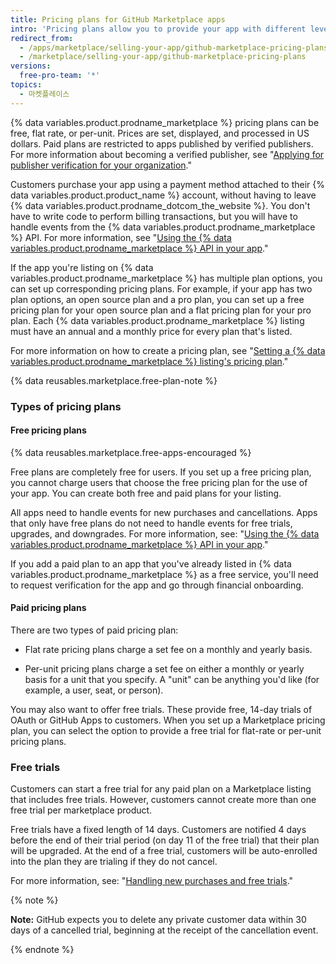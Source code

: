 ```yaml
---
title: Pricing plans for GitHub Marketplace apps
intro: 'Pricing plans allow you to provide your app with different levels of service or resources. You can offer up to 10 pricing plans in your {% data variables.product.prodname_marketplace %} listing.'
redirect_from:
  - /apps/marketplace/selling-your-app/github-marketplace-pricing-plans/
  - /marketplace/selling-your-app/github-marketplace-pricing-plans
versions:
  free-pro-team: '*'
topics:
  - 마켓플레이스
---
```




{% data variables.product.prodname_marketplace %} pricing plans can be free, flat rate, or per-unit. Prices are set, displayed, and processed in US dollars. Paid plans are restricted to apps published by verified publishers. For more information about becoming a verified publisher, see "[Applying for publisher verification for your organization](/developers/github-marketplace/applying-for-publisher-verification-for-your-organization)."

Customers purchase your app using a payment method attached to their {% data variables.product.product_name %} account, without having to leave {% data variables.product.prodname_dotcom_the_website %}. You don't have to write code to perform billing transactions, but you will have to handle events from the {% data variables.product.prodname_marketplace %} API. For more information, see "[Using the {% data variables.product.prodname_marketplace %} API in your app](/developers/github-marketplace/using-the-github-marketplace-api-in-your-app)."

If the app you're listing on {% data variables.product.prodname_marketplace %} has multiple plan options, you can set up corresponding pricing plans. For example, if your app has two plan options, an open source plan and a pro plan, you can set up a free pricing plan for your open source plan and a flat pricing plan for your pro plan. Each {% data variables.product.prodname_marketplace %} listing must have an annual and a monthly price for every plan that's listed.

For more information on how to create a pricing plan, see "[Setting a {% data variables.product.prodname_marketplace %} listing's pricing plan](/marketplace/listing-on-github-marketplace/setting-a-github-marketplace-listing-s-pricing-plan/)."

{% data reusables.marketplace.free-plan-note %}

### Types of pricing plans

#### Free pricing plans

{% data reusables.marketplace.free-apps-encouraged %}

Free plans are completely free for users. If you set up a free pricing plan, you cannot charge users that choose the free pricing plan for the use of your app. You can create both free and paid plans for your listing.

All apps need to handle events for new purchases and cancellations. Apps that only have free plans do not need to handle events for free trials, upgrades, and downgrades. For more information, see: "[Using the {% data variables.product.prodname_marketplace %} API in your app](/developers/github-marketplace/using-the-github-marketplace-api-in-your-app)."

If you add a paid plan to an app that you've already listed in {% data variables.product.prodname_marketplace %} as a free service, you'll need to request verification for the app and go through financial onboarding.

#### Paid pricing plans

There are two types of paid pricing plan:

- Flat rate pricing plans charge a set fee on a monthly and yearly basis.

- Per-unit pricing plans charge a set fee on either a monthly or yearly basis for a unit that you specify. A "unit" can be anything you'd like (for example, a user, seat, or person).

You may also want to offer free trials. These provide free, 14-day trials of OAuth or GitHub Apps to customers. When you set up a Marketplace pricing plan, you can select the option to provide a free trial for flat-rate or per-unit pricing plans.

### Free trials

Customers can start a free trial for any paid plan on a Marketplace listing that includes free trials. However, customers cannot create more than one free trial per marketplace product.

Free trials have a fixed length of 14 days. Customers are notified 4 days before the end of their trial period (on day 11 of the free trial) that their plan will be upgraded. At the end of a free trial, customers will be auto-enrolled into the plan they are trialing if they do not cancel.

For more information, see: "[Handling new purchases and free trials](/developers/github-marketplace/handling-new-purchases-and-free-trials/)."

{% note %}

**Note:** GitHub expects you to delete any private customer data within 30 days of a cancelled trial, beginning at the receipt of the cancellation event.

{% endnote %}
